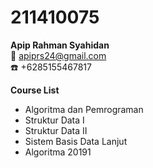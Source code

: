 # 211410075
**Apip Rahman Syahidan**  
:e-mail: apiprs24@gmail.com  
:telephone: +6285155467817  
  
**Course List**  
- Algoritma dan Pemrograman  
- Struktur Data I  
- Struktur Data II  
- Sistem Basis Data Lanjut  
- Algoritma 20191
